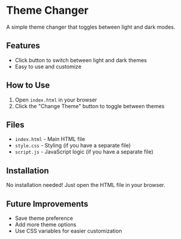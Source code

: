 # Theme Changer

A simple theme changer that toggles between light and dark modes.

## Features
- Click button to switch between light and dark themes
- Easy to use and customize

## How to Use
1. Open `index.html` in your browser
2. Click the "Change Theme" button to toggle between themes

## Files
- `index.html` - Main HTML file
- `style.css` - Styling (if you have a separate file)
- `script.js` - JavaScript logic (if you have a separate file)

## Installation
No installation needed! Just open the HTML file in your browser.

## Future Improvements
- Save theme preference
- Add more theme options
- Use CSS variables for easier customization